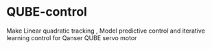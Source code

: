 # QUBE-control
Make Linear quadratic tracking , Model predictive control and iterative learning control for Qanser QUBE servo motor
